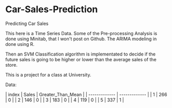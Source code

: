 # Car-Sales-Prediction
Predicting Car Sales

This here is a Time Series Data. Some of the Pre-processing Analysis is done using Minitab, that I won't post on Github. The ARIMA modeling in done using R. 

Then an SVM Classification algorithm is implementated to decide if the future sales is going to be higher or lower than the average sales of the store. 

This is a project for a class at University. 

Data: 

| index | Sales | Greater_Than_Mean |
| ------------- | ------------- |
| 1  | 266  | 0 |
| 2  | 146  | 0 |
| 3  | 183  | 0 |
| 4  | 119  | 0 |
| 5  | 337  | 1 |
